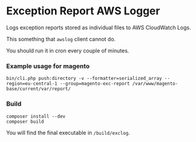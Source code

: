 Exception Report AWS Logger
===========================

Logs exception reports stored as individual files to AWS CloudWatch Logs.

This something that `awslog` client cannot do.

You should run it in cron every couple of minutes.

### Example usage for magento

```
bin/cli.php push:directory -v --formatter=serialized_array --region=eu-central-1 --group=magento-exc-report /var/www/magento-base/current/var/report/  
```

### Build

```
composer install --dev
composer build
```

You will find the final executable in `/build/exclog`.